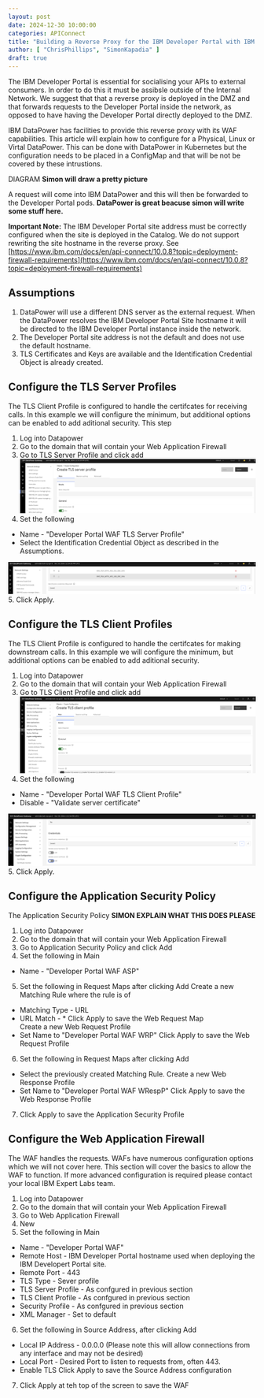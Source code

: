 ```yaml
---
layout: post
date: 2024-12-30 10:00:00
categories: APIConnect
title: "Building a Reverse Proxy for the IBM Developer Portal with IBM DataPower"
author: [ "ChrisPhillips", "SimonKapadia" ]
draft: true
---
```


The IBM Developer Portal is essential for socialising your APIs to external consumers. In order to do this it must be assibsle outside of the Internal Network. We suggest that that a reverse proxy is deployed in the DMZ and that forwards requests to the Developer Portal inside the network, as opposed to have having the Developer Portal directly deployed to the DMZ.

IBM DataPower has facilities to provide this reverse proxy with its WAF capabilities.  This article will explain how to configure for a Physical, Linux or Virtal DataPower. This can be done with DataPower in Kubernetes but the configuration needs to be placed in a ConfigMap and that will be not be covered by these intrustions.



DIAGRAM  **Simon will draw a pretty picture**


A request will come into IBM DataPower and this will then be forwarded to the Developer Portal pods.  **DataPower is great beacuse simon will write some stuff here.**

<!--more-->

**Important Note:** The IBM Developer Portal site address must be correctly configured when the site is deployed in the Catalog. We do not support rewriting the site hostname in the reverse proxy. See [https://www.ibm.com/docs/en/api-connect/10.0.8?topic=deployment-firewall-requirements](https://www.ibm.com/docs/en/api-connect/10.0.8?topic=deployment-firewall-requirements)

## Assumptions
1. DataPower will use a different DNS server as the external request. When the DataPower resolves the IBM Developer Portal Site hostname it will be directed to the IBM Developer Portal instance inside the network.
2. The Developer Portal site address is not the default and does not use the default hostname.
3. TLS Certificates and Keys are available and the Identification Credential Object is already created.


## Configure the TLS Server Profiles
The TLS Client Profile is configured to handle the certifcates for receiving calls. In this example we will configure the minimum, but additional options can be enabled to add aditional security. This step
1. Log into Datapower
2. Go to the  domain that will contain your Web Application Firewall
3. Go to TLS Server Profile and click add
![TLS Server profile](/images/TLS-1.png)
4. Set the following
  - Name - "Developer Portal WAF TLS Server Profile"
  - Select the Identification Credential Object as described in the Assumptions.

![TLS Server profile](/images/TLS-2.png)
5. Click Apply.

## Configure the TLS Client Profiles
The TLS Client Profile is configured to handle the certifcates for making downstream calls. In this example we will configure the minimum, but additional options can be enabled to add aditional security.
1. Log into Datapower
2. Go to the  domain that will contain your Web Application Firewall
3. Go to TLS Client Profile and click add
![TLS Client profile](/images/TLSC-1.png)
4. Set the following
  - Name - "Developer Portal WAF TLS Client Profile"
  - Disable - "Validate server certificate"

![TLS Client profile](/images/TLSC-2.png)
5. Click Apply.

## Configure the Application Security Policy
The Application Security Policy **SIMON EXPLAIN WHAT THIS DOES PLEASE**
1. Log into Datapower
2. Go to the  domain that will contain your Web Application Firewall
3. Go to Application Security Policy and click Add
4. Set the following in Main
  - Name - "Developer Portal WAF ASP"
5. Set the following in Request Maps after clicking Add
  Create a new Matching Rule where the rule is of
  - Matching Type - URL
  - URL Match - *
  Click Apply to save the Web Request Map  
  Create a new Web Request Profile
  - Set Name to "Developer Portal WAF WRP"
  Click Apply to save the Web Request Profile  
6. Set the following in Request Maps after clicking Add
  - Select the previously created Matching Rule.
  Create a new Web Response Profile
  - Set Name to "Developer Portal WAF WRespP"
  Click Apply to save the Web Response Profile  
7. Click Apply to save the Application Security Profile

## Configure the Web Application Firewall
The WAF handles the requests. WAFs have numerous configuration options which we will not cover here. This section will cover the basics to allow the WAF to function. If more advanced configuration is required please contact your local IBM Expert Labs team.
1. Log into Datapower
2. Go to the  domain that will contain your Web Application Firewall
3. Go to Web Application Firewall
4. New
5. Set the following in Main
  - Name - "Developer Portal WAF"
  - Remote Host - IBM Developer Portal hostname used when deploying the IBM Developert Portal site.
  - Remote Port - 443
  - TLS Type - Sever profile
  - TLS Server Profile - As confgured in previous section
  - TLS Client Profile - As confgured in previous section
  - Security Profile - As confgured in previous section
  - XML Manager  - Set to default
6. Set the following in Source Address, after clicking Add
  - Local IP Address - 0.0.0.0 (Please note this will allow connections from any interface and may not be desired)
  - Local Port - Desired Port to listen to requests from, often 443.
  - Enable TLS
  Click Apply to save the Source Address configuration
7. Click Apply at teh top of the screen to save the WAF
